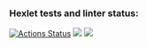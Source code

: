 ### Hexlet tests and linter status:
[![Actions Status](https://github.com/Sophia-Filimonova/python-project-49/workflows/hexlet-check/badge.svg)](https://github.com/Sophia-Filimonova/python-project-49/actions)
<a href="https://codeclimate.com/github/Sophia-Filimonova/python-project-49/maintainability"><img src="https://api.codeclimate.com/v1/badges/554da6b81583c2d514d6/maintainability" /></a>
<a href="https://codeclimate.com/github/Sophia-Filimonova/python-project-49/test_coverage"><img src="https://api.codeclimate.com/v1/badges/554da6b81583c2d514d6/test_coverage" /></a>